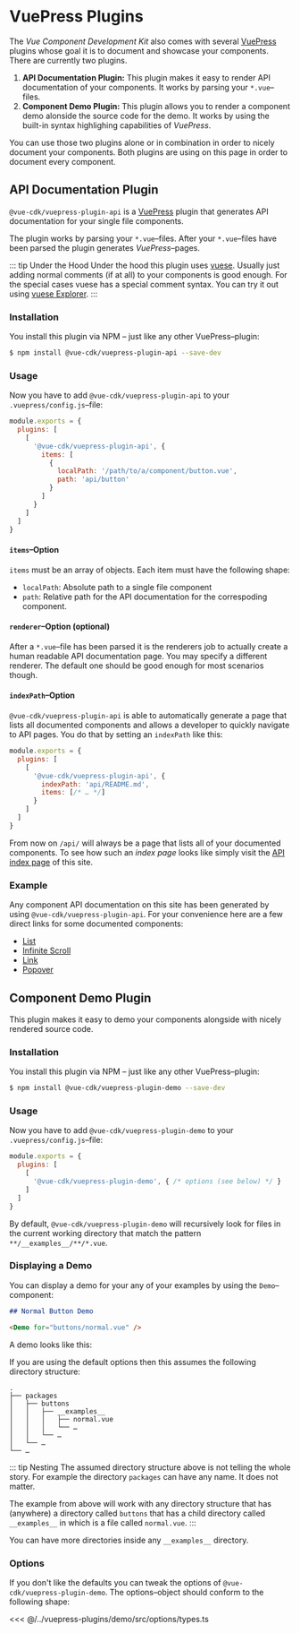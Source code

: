 # VuePress Plugins
The *Vue Component Development Kit* also comes with several [VuePress](https://v1.vuepress.vuejs.org/guide/) plugins whose goal it is to document and showcase your components. There are currently two plugins.

1. **API Documentation Plugin:** This plugin makes it easy to render API documentation of your components. It works by parsing your `*.vue`–files.
2. **Component Demo Plugin:** This plugin allows you to render a component demo alonside the source code for the demo. It works by using the built-in syntax highlighing capabilities of *VuePress*.

You can use those two plugins alone or in combination in order to nicely document your components. Both plugins are using on this page in order to document every component.

## API Documentation Plugin
`@vue-cdk/vuepress-plugin-api` is a [VuePress](https://v1.vuepress.vuejs.org/guide/) plugin that generates API documentation for your single file components.

The plugin works by parsing your `*.vue`–files. After your `*.vue`–files have been parsed the plugin generates *VuePress*–pages.

::: tip Under the Hood
 Under the hood this plugin uses [vuese](https://github.com/shuidi-fed/vuese). Usually just adding normal comments (if at all) to your components is good enough. For the special cases vuese has a special comment syntax. You can try it out using [vuese Explorer](https://vuese.github.io/vuese-explorer/).
:::

### Installation
You install this plugin via NPM – just like any other VuePress–plugin:

```sh
$ npm install @vue-cdk/vuepress-plugin-api --save-dev
```

### Usage
Now you have to add `@vue-cdk/vuepress-plugin-api` to your `.vuepress/config.js`–file:

```js
module.exports = {
  plugins: [
    [
      '@vue-cdk/vuepress-plugin-api', {
        items: [
          {
            localPath: '/path/to/a/component/button.vue',
            path: 'api/button'
          }
        ]
      }
    ]
  ]
}
```



#### `items`–Option
`items` must be an array of objects. Each item must have the following shape:

- `localPath`: Absolute path to a single file component
- `path`: Relative path for the API documentation for the correspoding component.

#### `renderer`–Option (optional)
After a `*.vue`–file has been parsed it is the renderers job to actually create a human readable API documentation page. You may specify a different renderer. The default one should be good enough for most scenarios though.

#### `indexPath`–Option
`@vue-cdk/vuepress-plugin-api` is able to automatically generate a page that lists all documented components and allows a developer to quickly navigate to API pages. You do that by setting an `indexPath` like this:

```js
module.exports = {
  plugins: [
    [
      '@vue-cdk/vuepress-plugin-api', {
        indexPath: 'api/README.md',
        items: [/* … */]
      }
    ]
  ]
}
```

From now on `/api/` will always be a page that lists all of your documented components. To see how such an *index page* looks like simply visit the [API index page](/api/) of this site.

### Example
Any component API documentation on this site has been generated by using `@vue-cdk/vuepress-plugin-api`. For your convenience here are a few direct links for some documented components:

- [List](/api/list)
- [Infinite Scroll](/api/infinite-scroll)
- [Link](/api/link)
- [Popover](/api/popover)

## Component Demo Plugin
This plugin makes it easy to demo your components alongside with nicely rendered source code.

### Installation
You install this plugin via NPM – just like any other VuePress–plugin:

```sh
$ npm install @vue-cdk/vuepress-plugin-demo --save-dev
```

### Usage
Now you have to add `@vue-cdk/vuepress-plugin-demo` to your `.vuepress/config.js`–file:

```js
module.exports = {
  plugins: [
    [
      '@vue-cdk/vuepress-plugin-demo', { /* options (see below) */ }
    ]
  ]
}
```

By default, `@vue-cdk/vuepress-plugin-demo` will recursively look for files in the current working directory that match the pattern  `**/__examples__/**/*.vue`.

### Displaying a Demo
You can display a demo for your any of your examples by using the `Demo`–component:

```md
## Normal Button Demo

<Demo for="buttons/normal.vue" />
```

A demo looks like this:

<Demo for="popover/theme/clean" />

If you are using the default options then this assumes the following directory structure:

```
.
├── packages
│   ├── buttons
│   │   ├── __examples__
│   │   │   ├── normal.vue
│   │   │   └── …
│   │   └── …
│   └── …
└── …
```

::: tip Nesting
The assumed directory structure above is not telling the whole story. For example the directory `packages` can have any name. It does not matter.

The example from above will work with any directory structure that has (anywhere) a directory called `buttons` that has a child directory called `__examples__` in which is a file called `normal.vue`.
:::

You can have more directories inside any `__examples__` directory.

### Options
If you don't like the defaults you can tweak the options of `@vue-cdk/vuepress-plugin-demo`. The options–object should conform to the following shape:

<<< @/../vuepress-plugins/demo/src/options/types.ts
